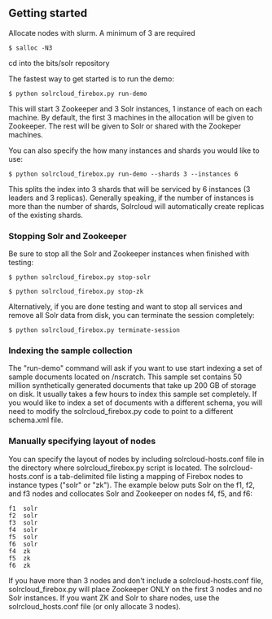 ## Getting started

Allocate nodes with slurm. A minimum of 3 are required

```
$ salloc -N3
```

cd into the bits/solr repository

The fastest way to get started is to run the demo:

```
$ python solrcloud_firebox.py run-demo
```

This will start 3 Zookeeper and 3 Solr instances, 1 instance of each on each machine. By default, the first 3 machines in the allocation will be given to Zookeeper. The rest will be given to Solr or shared with the Zookeper machines. 

You can also specify the how many instances and shards you would like to use:

```
$ python solrcloud_firebox.py run-demo --shards 3 --instances 6
```

This splits the index into 3 shards that will be serviced by 6 instances (3 leaders and 3 replicas). Generally speaking, if the number of instances is more than the number of shards, Solrcloud will automatically create replicas of the existing shards.

### Stopping Solr and Zookeeper

Be sure to stop all the Solr and Zookeeper instances when finished with testing:

```
$ python solrcloud_firebox.py stop-solr

$ python solrcloud_firebox.py stop-zk
```

Alternatively, if you are done testing and want to stop all services and remove all Solr data from disk, you can terminate the session completely:

```
$ python solrcloud_firebox.py terminate-session
```

### Indexing the sample collection
The "run-demo" command will ask if you want to use start indexing a set of sample documents located on /nscratch. This sample set contains 50 million synthetically generated documents that take up 200 GB of storage on disk. It usually takes a few hours to index this sample set completely. If you would like to index a set of documents with a different schema, you will need to modify the solrcloud_firebox.py code to point to a different schema.xml file. 

### Manually specifying layout of nodes
You can specify the layout of nodes by including solrcloud-hosts.conf file in the  directory where solrcloud_firebox.py script is located. The solrcloud-hosts.conf is a tab-delimited file listing a mapping of Firebox nodes to instance types ("solr" or "zk"). The example below puts Solr on the f1, f2, and f3 nodes and collocates Solr and Zookeeper on nodes f4, f5, and f6:

```
f1  solr
f2  solr
f3  solr
f4  solr
f5  solr
f6  solr
f4  zk
f5  zk
f6  zk
```

If you have more than 3 nodes and don't include a solrcloud-hosts.conf file, solrcloud_firebox.py will place Zookeeper ONLY on the first 3 nodes and no Solr instances. If you want ZK and Solr to share nodes, use the solrcloud_hosts.conf file (or only allocate 3 nodes).


